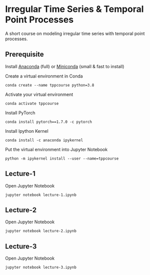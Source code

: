 # Irregular Time Series & Temporal Point Processes
A short course on modeling irregular time series with temporal point processes. 

## Prerequisite

Install [Anaconda](https://www.anaconda.com/) (full) or [Miniconda](https://docs.conda.io/en/latest/miniconda.html) (small & fast to install)

Create a virtual environment in Conda
```
conda create --name tppcourse python=3.8
```

Activate your virtual environment
```
conda activate tppcourse 
```

Install PyTorch
```
conda install pytorch==1.7.0 -c pytorch
```

Install Ipython Kernel 
```
conda install -c anaconda ipykernel
```

Put the virtual environment into Jupyter Notebook
```
python -m ipykernel install --user --name=tppcourse
```

## Lecture-1

Open Jupyter Notebook
```
jupyter notebook lecture-1.ipynb
```

## Lecture-2

Open Jupyter Notebook
```
jupyter notebook lecture-2.ipynb
```

## Lecture-3

Open Jupyter Notebook
```
jupyter notebook lecture-3.ipynb
```
